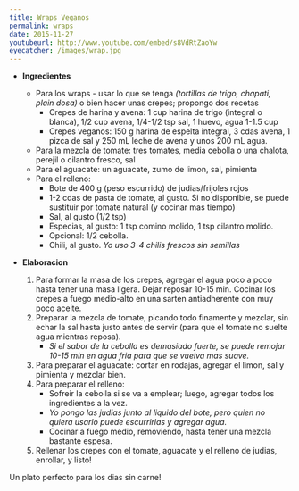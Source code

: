 ```yaml
---
title: Wraps Veganos
permalink: wraps
date: 2015-11-27
youtubeurl: http://www.youtube.com/embed/s8VdRtZaoYw
eyecatcher: /images/wrap.jpg
---
```


* **Ingredientes**
  * Para los wraps - usar lo que se tenga _(tortillas de trigo, chapati, plain dosa)_ o bien hacer unas crepes; propongo dos recetas
     - Crepes de harina y avena: 1 cup harina de trigo (integral o blanca), 1/2 cup avena, 1/4-1/2 tsp sal, 1 huevo, agua 1-1.5 cup
     - Crepes veganos: 150 g harina de espelta integral, 3 cdas avena, 1 pizca de sal y 250 mL leche de avena y unos 200 mL agua.
  * Para la mezcla de tomate: tres tomates, media cebolla o una chalota, perejil o cilantro fresco, sal
  * Para el aguacate: un aguacate, zumo de limon, sal, pimienta
  * Para el relleno:
     - Bote de 400 g (peso escurrido) de judias/frijoles rojos
     - 1-2 cdas de pasta de tomate, al gusto. Si no disponible, se puede sustituir por tomate natural (y cocinar mas tiempo)
     - Sal, al gusto (1/2 tsp)
     - Especias, al gusto: 1 tsp comino molido, 1 tsp cilantro molido.
     - Opcional: 1/2 cebolla. 
     - Chili, al gusto. _Yo uso 3-4 chilis frescos sin semillas_

* **Elaboracion**
  1. Para formar la masa de los crepes, agregar el agua poco a poco hasta tener una masa ligera. Dejar reposar 10-15 min. Cocinar los crepes a fuego medio-alto en una sarten antiadherente con muy poco aceite.
  2. Preparar la mezcla de tomate, picando todo finamente y mezclar, sin echar la sal hasta justo antes de servir (para que el tomate no suelte agua mientras reposa).
     - _Si el sabor de la cebolla es demasiado fuerte, se puede remojar 10-15 min en agua fria para que se vuelva mas suave._
  3. Para preparar el aguacate: cortar en rodajas, agregar el limon, sal y pimienta y mezclar bien. 
  4. Para preparar el relleno: 
     - Sofreir la cebolla si se va a emplear; luego, agregar todos los ingredientes a la vez. 
     - _Yo pongo las judias junto al liquido del bote, pero quien no quiera usarlo puede escurrirlas y agregar agua._
     - Cocinar a fuego medio, removiendo, hasta tener una mezcla bastante espesa.
  6. Rellenar los crepes con el tomate, aguacate y el relleno de judias, enrollar, y listo!

Un plato perfecto para los dias sin carne!

